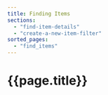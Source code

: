 ```yaml
---
title: Finding Items
sections:
  - "find-item-details"
  - "create-a-new-item-filter"
sorted_pages:
  - "find_items"
---
```

# {{page.title}}
